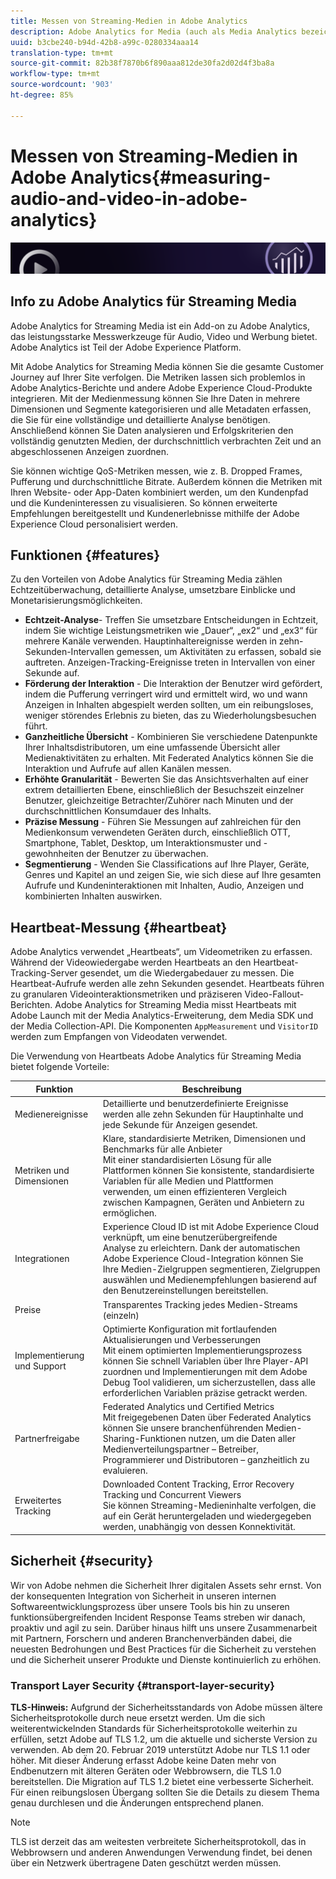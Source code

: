```yaml
---
title: Messen von Streaming-Medien in Adobe Analytics
description: Adobe Analytics for Media (auch als Media Analytics bezeichnet) bietet Clients eine robuste Medienmessung für Inhalte, Audio und Werbung.
uuid: b3cbe240-b94d-42b8-a99c-0280334aaa14
translation-type: tm+mt
source-git-commit: 82b38f7870b6f890aaa812de30fa2d02d4f3ba8a
workflow-type: tm+mt
source-wordcount: '903'
ht-degree: 85%

---
```



# Messen von Streaming-Medien in Adobe Analytics{#measuring-audio-and-video-in-adobe-analytics}

![Banner](./assets/media_analytics_banner.png)

## Info zu Adobe Analytics für Streaming Media

Adobe Analytics for Streaming Media ist ein Add-on zu Adobe Analytics, das leistungsstarke Messwerkzeuge für Audio, Video und Werbung bietet. Adobe Analytics ist Teil der Adobe Experience Platform.

Mit Adobe Analytics for Streaming Media können Sie die gesamte Customer Journey auf Ihrer Site verfolgen. Die Metriken lassen sich problemlos in Adobe Analytics-Berichte und andere Adobe Experience Cloud-Produkte integrieren. Mit der Medienmessung können Sie Ihre Daten in mehrere Dimensionen und Segmente kategorisieren und alle Metadaten erfassen, die Sie für eine vollständige und detaillierte Analyse benötigen. Anschließend können Sie Daten analysieren und Erfolgskriterien den vollständig genutzten Medien, der durchschnittlich verbrachten Zeit und an abgeschlossenen Anzeigen zuordnen.

Sie können wichtige QoS-Metriken messen, wie z. B. Dropped Frames, Pufferung und durchschnittliche Bitrate. Außerdem können die Metriken mit Ihren Website- oder App-Daten kombiniert werden, um den Kundenpfad und die Kundeninteressen zu visualisieren. So können erweiterte Empfehlungen bereitgestellt und Kundenerlebnisse mithilfe der Adobe Experience Cloud personalisiert werden.

## Funktionen {#features}

Zu den Vorteilen von Adobe Analytics für Streaming Media zählen Echtzeitüberwachung, detaillierte Analyse, umsetzbare Einblicke und Monetarisierungsmöglichkeiten.
* **Echtzeit-Analyse**- Treffen Sie umsetzbare Entscheidungen in Echtzeit, indem Sie wichtige Leistungsmetriken wie „Dauer“, „ex2“ und „ex3“ für mehrere Kanäle verwenden. Hauptinhaltereignisse werden in zehn-Sekunden-Intervallen gemessen, um Aktivitäten zu erfassen, sobald sie auftreten. Anzeigen-Tracking-Ereignisse treten in Intervallen von einer Sekunde auf.
* **Förderung der Interaktion** - Die Interaktion der Benutzer wird gefördert, indem die Pufferung verringert wird und ermittelt wird, wo und wann Anzeigen in Inhalten abgespielt werden sollten, um ein reibungsloses, weniger störendes Erlebnis zu bieten, das zu Wiederholungsbesuchen führt.
* **Ganzheitliche Übersicht** - Kombinieren Sie verschiedene Datenpunkte Ihrer Inhaltsdistributoren, um eine umfassende Übersicht aller Medienaktivitäten zu erhalten. Mit Federated Analytics können Sie die Interaktion und Aufrufe auf allen Kanälen messen.
* **Erhöhte Granularität** - Bewerten Sie das Ansichtsverhalten auf einer extrem detaillierten Ebene, einschließlich der Besuchszeit einzelner Benutzer, gleichzeitige Betrachter/Zuhörer nach Minuten und der durchschnittlichen Konsumdauer des Inhalts.
* **Präzise Messung** - Führen Sie Messungen auf zahlreichen für den Medienkonsum verwendeten Geräten durch, einschließlich OTT, Smartphone, Tablet, Desktop, um Interaktionsmuster und -gewohnheiten der Benutzer zu überwachen.
* **Segmentierung** - Wenden Sie Classifications auf Ihre Player, Geräte, Genres und Kapitel an und zeigen Sie, wie sich diese auf Ihre gesamten Aufrufe und Kundeninteraktionen mit Inhalten, Audio, Anzeigen und kombinierten Inhalten auswirken.

## Heartbeat-Messung {#heartbeat}

Adobe Analytics verwendet „Heartbeats“, um Videometriken zu erfassen. Während der Videowiedergabe werden Heartbeats an den Heartbeat-Tracking-Server gesendet, um die Wiedergabedauer zu messen. Die Heartbeat-Aufrufe werden alle zehn Sekunden gesendet. Heartbeats führen zu granularen Videointeraktionsmetriken und präziseren Video-Fallout-Berichten. Adobe Analytics for Streaming Media misst Heartbeats mit Adobe Launch mit der Media Analytics-Erweiterung, dem Media SDK und der Media Collection-API. Die Komponenten `AppMeasurement` und `VisitorID` werden zum Empfangen von Videodaten verwendet.

Die Verwendung von Heartbeats Adobe Analytics für Streaming Media bietet folgende Vorteile:

| Funktion | Beschreibung |
|----------------------------|-----------------------------------------------------------------------------------------------------------------------------------------------------------------------------------------------------------------------------------------------------------------------------------------------|
| Medienereignisse | Detaillierte und benutzerdefinierte Ereignisse werden alle zehn Sekunden für Hauptinhalte und jede Sekunde für Anzeigen gesendet. |
| Metriken und Dimensionen | Klare, standardisierte Metriken, Dimensionen und Benchmarks für alle Anbieter<br>Mit einer standardisierten Lösung für alle Plattformen können Sie konsistente, standardisierte Variablen für alle Medien und Plattformen verwenden, um einen effizienteren Vergleich zwischen Kampagnen, Geräten und Anbietern zu ermöglichen. |
| Integrationen | Experience Cloud ID ist mit Adobe Experience Cloud verknüpft, um eine benutzerübergreifende<br>Analyse zu erleichtern. Dank der automatischen Adobe Experience Cloud-Integration können Sie Ihre Medien-Zielgruppen segmentieren, Zielgruppen auswählen und Medienempfehlungen basierend auf den Benutzereinstellungen bereitstellen. |
| Preise | Transparentes Tracking jedes Medien-Streams (einzeln) |
| Implementierung und Support | Optimierte Konfiguration mit fortlaufenden Aktualisierungen und Verbesserungen<br>Mit einem optimierten Implementierungsprozess können Sie schnell Variablen über Ihre Player-API zuordnen und Implementierungen mit dem Adobe Debug Tool validieren, um sicherzustellen, dass alle erforderlichen Variablen präzise getrackt werden. |
| Partnerfreigabe | Federated Analytics und Certified Metrics<br>Mit freigegebenen Daten über Federated Analytics können Sie unsere branchenführenden Medien-Sharing-Funktionen nutzen, um die Daten aller Medienverteilungspartner – Betreiber, Programmierer und Distributoren – ganzheitlich zu evaluieren. |
| Erweitertes Tracking | Downloaded Content Tracking, Error Recovery Tracking und Concurrent Viewers<br>Sie können Streaming-Medieninhalte verfolgen, die auf ein Gerät heruntergeladen und wiedergegeben werden, unabhängig von dessen Konnektivität. |



## Sicherheit {#security}

Wir von Adobe nehmen die Sicherheit Ihrer digitalen Assets sehr ernst. Von der konsequenten Integration von Sicherheit in unseren internen Softwareentwicklungsprozess über unsere Tools bis hin zu unseren funktionsübergreifenden Incident Response Teams streben wir danach, proaktiv und agil zu sein. Darüber hinaus hilft uns unsere Zusammenarbeit mit Partnern, Forschern und anderen Branchenverbänden dabei, die neuesten Bedrohungen und Best Practices für die Sicherheit zu verstehen und die Sicherheit unserer Produkte und Dienste kontinuierlich zu erhöhen.


### Transport Layer Security {#transport-layer-security}

**TLS-Hinweis:** Aufgrund der Sicherheitsstandards von Adobe müssen ältere Sicherheitsprotokolle durch neue ersetzt werden. Um die sich weiterentwickelnden Standards für Sicherheitsprotokolle weiterhin zu erfüllen, setzt Adobe auf TLS 1.2, um die aktuelle und sicherste Version zu verwenden. Ab dem 20. Februar 2019 unterstützt Adobe nur TLS 1.1 oder höher. Mit dieser Änderung erfasst Adobe keine Daten mehr von Endbenutzern mit älteren Geräten oder Webbrowsern, die TLS 1.0 bereitstellen. Die Migration auf TLS 1.2 bietet eine verbesserte Sicherheit. Für einen reibungslosen Übergang sollten Sie die Details zu diesem Thema genau durchlesen und die Änderungen entsprechend planen.

>[!NOTE]
>
>TLS ist derzeit das am weitesten verbreitete Sicherheitsprotokoll, das in Webbrowsern und anderen Anwendungen Verwendung findet, bei denen über ein Netzwerk übertragene Daten geschützt werden müssen.
